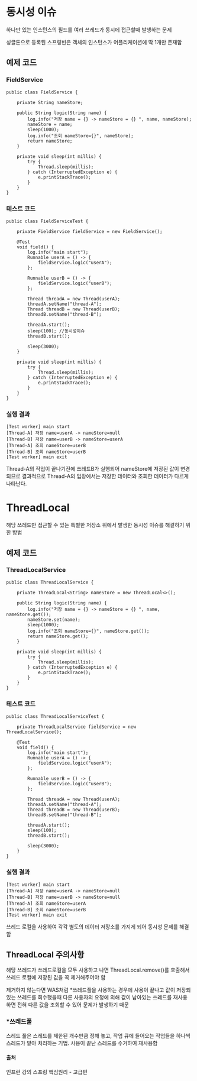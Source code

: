# 동시성 이슈
하나만 있는 인스턴스의 필드를 여러 쓰레드가 동시에 접근할때 발생하는 문제

싱글톤으로 등록된 스프링빈은 객체의 인스턴스가 어플리케이션에 딱 1개만 존재함

## 예제 코드 

### FieldService

    public class FieldService {

        private String nameStore;
    
        public String logic(String name) {
            log.info("저장 name = {} -> nameStore = {} ", name, nameStore);
            nameStore = name;
            sleep(1000);
            log.info("조회 nameStore={}", nameStore);
            return nameStore;
        }
    
        private void sleep(int millis) {
            try {
                Thread.sleep(millis);
            } catch (InterruptedException e) {
                e.printStackTrace();
            }
        }
    }

### 테스트 코드

    public class FieldServiceTest {
    
        private FieldService fieldService = new FieldService();
    
        @Test
        void field() {
            log.info("main start");
            Runnable userA = () -> {
                fieldService.logic("userA");
            };
    
            Runnable userB = () -> {
                fieldService.logic("userB");
            };
    
            Thread threadA = new Thread(userA);
            threadA.setName("thread-A");
            Thread threadB = new Thread(userB);
            threadB.setName("thread-B");
    
            threadA.start();
            sleep(100); //동시성이슈
            threadB.start();
    
            sleep(3000);
        }
    
        private void sleep(int millis) {
            try {
                Thread.sleep(millis);
            } catch (InterruptedException e) {
                e.printStackTrace();
            }
        }
    }

### 실행 결과

    [Test worker] main start
    [Thread-A] 저장 name=userA -> nameStore=null
    [Thread-B] 저장 name=userB -> nameStore=userA
    [Thread-A] 조회 nameStore=userB
    [Thread-B] 조회 nameStore=userB
    [Test worker] main exit

Thread-A의 작업이 끝나기전에 쓰레드B가 실행되어 
nameStore에 저장된 값이 변경되므로 
결과적으로 Thread-A의 입장에서는 저장한 데이터와 조회한 데이터가 다르게 나타난다.

# ThreadLocal

해당 쓰레드만 접근할 수 있는 특별한 저장소 위에서 발생한 동시성 이슈를 해결하기 위한 방법

## 예제 코드

### ThreadLocalService

    public class ThreadLocalService {
    
        private ThreadLocal<String> nameStore = new ThreadLocal<>();
    
        public String logic(String name) {
            log.info("저장 name = {} -> nameStore = {} ", name, nameStore.get());
            nameStore.set(name);
            sleep(1000);
            log.info("조회 nameStore={}", nameStore.get());
            return nameStore.get();
        }
    
        private void sleep(int millis) {
            try {
                Thread.sleep(millis);
            } catch (InterruptedException e) {
                e.printStackTrace();
            }
        }
    }

### 테스트 코드

    public class ThreadLocalServiceTest {
    
        private ThreadLocalService fieldService = new ThreadLocalService();
    
        @Test
        void field() {
            log.info("main start");
            Runnable userA = () -> {
                fieldService.logic("userA");
            };
    
            Runnable userB = () -> {
                fieldService.logic("userB");
            };
    
            Thread threadA = new Thread(userA);
            threadA.setName("thread-A");
            Thread threadB = new Thread(userB);
            threadB.setName("thread-B");
    
            threadA.start();
            sleep(100);
            threadB.start();
    
            sleep(3000);
        }
    }

### 실행 결과

    [Test worker] main start
    [Thread-A] 저장 name=userA -> nameStore=null
    [Thread-B] 저장 name=userB -> nameStore=null
    [Thread-A] 조회 nameStore=userA
    [Thread-B] 조회 nameStore=userB
    [Test worker] main exit
쓰레드 로컬을 사용하여 각각 별도의 데이터 저장소를 가지게 되어 동시성 문제를 해결함

## ThreadLocal 주의사항

해당 쓰레드가 쓰레드로컬을 모두 사용하고 나면 ThreadLocal.remove()를 호출해서
쓰레드 로컬에 저장된 값을 꼭 제거해주어야 함

제거하지 않는다면 WAS처럼 *쓰레드풀을 사용하는 경우에 사용이 끝나고 값이 저장되있는 쓰레드를 회수했을때
다른 사용자의 요청에 의해 값이 남아있는 쓰레드를 재사용 하면 전혀 다른 값을 조회할 수 있어 문제가 발생하기 때문

### *쓰레드풀

스레드 풀은 스레드를 제한된 개수만큼 정해 놓고, 작업 큐에 들어오는 작업들을 하나씩 스레드가 맡아 처리하는 기법.
사용이 끝난 스레드를 수거하여 재사용함


#### 출처
인프런 강의 스프링 핵심원리 - 고급편